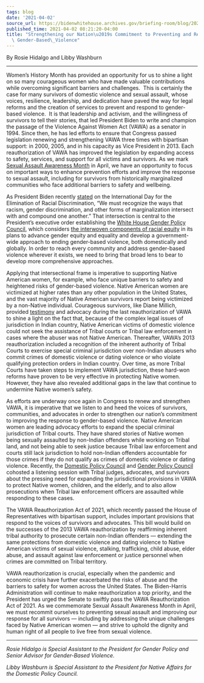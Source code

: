 ```yaml
---
tags: blog
date: '2021-04-02'
source_url: https://bidenwhitehouse.archives.gov/briefing-room/blog/2021/04/02/strengthening-our-nations-commitment-to-preventing-and-responding-to-gender-based-violence/
published_time: 2021-04-02 08:21:20-04:00
title: "Strengthening our Nation\u2019s Commitment to Preventing and Responding to\
  \ Gender-Based\_Violence"
---
```

 
By Rosie Hidalgo and Libby Washburn

------------------------------------------------------------------------

Women’s History Month has provided an opportunity for us to shine a
light on so many courageous women who have made valuable contributions
while overcoming significant barriers and challenges.  This is certainly
the case for many survivors of domestic violence and sexual assault,
whose voices, resilience, leadership, and dedication have paved the way
for legal reforms and the creation of services to prevent and respond to
gender-based violence.  It is that leadership and activism, and the
willingness of survivors to tell their stories, that led President Biden
to write and champion the passage of the Violence Against Women Act
(VAWA) as a senator in 1994. Since then, he has led efforts to ensure
that Congress passed legislation renewing and strengthening VAWA three
times with bipartisan support: in 2000, 2005, and in his capacity as
Vice President in 2013. Each reauthorization of VAWA has improved the
legislation by expanding access to safety, services, and support for all
victims and survivors. As we mark [Sexual Assault Awareness
Month](https://bidenwhitehouse.archives.gov/briefing-room/presidential-actions/2021/03/31/a-proclamation-on-national-sexual-assault-prevention-and-awareness-month-2021/)
in April, we have an opportunity to focus on important ways to enhance
prevention efforts and improve the response to sexual assault, including
for survivors from historically marginalized communities who face
additional barriers to safety and wellbeing.

As President Biden recently
[stated](https://bidenwhitehouse.archives.gov/briefing-room/statements-releases/2021/03/21/statement-by-president-biden-on-the-international-day-for-the-elimination-of-racial-discrimination/)
on the International Day for the Elimination of Racial Discrimination,
“We must recognize the ways that racism, gender discrimination, and
other forms of marginalization intersect with and compound one another.”
That intersection is central to the President’s executive order
establishing the [White House Gender Policy
Council](https://bidenwhitehouse.archives.gov/briefing-room/presidential-actions/2021/03/08/executive-order-on-establishment-of-the-white-house-gender-policy-council/),
which considers [the interwoven components of racial
equity](https://bidenwhitehouse.archives.gov/briefing-room/blog/2021/03/29/approaching-policy-with-equity-in-mind/)
in its plans to advance gender equity and equality and develop a
government-wide approach to ending gender-based violence, both
domestically and globally. In order to reach every community and address
gender-based violence wherever it exists, we need to bring that broad
lens to bear to develop more comprehensive approaches. 

Applying that intersectional frame is imperative to supporting Native
American women, for example, who face unique barriers to safety and
heightened risks of gender-based violence. Native American women are
victimized at higher rates than any other population in the United
States, and the vast majority of Native American survivors report being
victimized by a non-Native individual. Courageous survivors, like Diane
Millich, provided
[testimony](https://www.youtube.com/watch?v=ahE6D4MjX1g) and advocacy
during the last reauthorization of VAWA to shine a light on the fact
that, because of the complex legal issues of jurisdiction in Indian
country, Native American victims of domestic violence could not seek the
assistance of Tribal courts or Tribal law enforcement in cases where the
abuser was not Native American. Thereafter, VAWA’s 2013 reauthorization
included a recognition of the inherent authority of Tribal Courts to
exercise special criminal jurisdiction over non-Indian abusers who
commit crimes of domestic violence or dating violence or who violate
qualifying protection orders in Indian country. Over time, as more
Tribal Courts have taken steps to implement VAWA jurisdiction, these
hard-won reforms have proven to be very effective in protecting Native
women. However, they have also revealed additional gaps in the law that
continue to undermine Native women’s safety.

As efforts are underway once again in Congress to renew and strengthen
VAWA, it is imperative that we listen to and heed the voices of
survivors, communities, and advocates in order to strengthen our
nation’s commitment to improving the response to gender-based violence.
Native American women are leading advocacy efforts to expand the special
criminal jurisdiction of Tribal courts. They have shared stories of
Native women being sexually assaulted by non-Indian offenders while
working on Tribal land, and not being able to seek justice because
Tribal law enforcement and courts still lack jurisdiction to hold
non-Indian offenders accountable for those crimes if they do not qualify
as crimes of domestic violence or dating violence. Recently, the
[Domestic Policy Council](https://bidenwhitehouse.archives.gov/dpc/) and [Gender
Policy Council](https://bidenwhitehouse.archives.gov/gpc/) cohosted a listening
session with Tribal judges, advocates, and survivors about the pressing
need for expanding the jurisdictional provisions in VAWA to protect
Native women, children, and the elderly, and to also allow prosecutions
when Tribal law enforcement officers are assaulted while responding to
these cases.

The VAWA Reauthorization Act of 2021, which recently passed the House of
Representatives with bipartisan support, includes important provisions
that respond to the voices of survivors and advocates. This bill would
build on the successes of the 2013 VAWA reauthorization by reaffirming
inherent tribal authority to prosecute certain non-Indian offenders —
extending the same protections from domestic violence and dating
violence to Native American victims of sexual violence, stalking,
trafficking, child abuse, elder abuse, and assault against law
enforcement or justice personnel when crimes are committed on Tribal
territory.

VAWA reauthorization is crucial, especially when the pandemic and
economic crisis have further exacerbated the risks of abuse and the
barriers to safety for women across the United States. The Biden-Harris
Administration will continue to make reauthorization a top priority, and
the President has urged the Senate to swiftly pass the VAWA
Reauthorization Act of 2021. As we commemorate Sexual Assault Awareness
Month in April, we must recommit ourselves to preventing sexual assault
and improving our response for all survivors — including by addressing
the unique challenges faced by Native American women — and strive to
uphold the dignity and human right of all people to live free from
sexual violence.

------------------------------------------------------------------------

*Rosie Hidalgo is Special Assistant to the President for Gender Policy
and Senior Advisor for Gender-Based Violence.*

*Libby Washburn is Special Assistant to the President for Native Affairs
for the Domestic Policy Council.*
